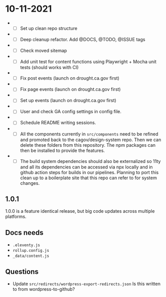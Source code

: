 # 10-11-2021
* - [ ] Set up clean repo structure
* - [ ] Deep cleanup refactor. Add @DOCS, @TODO, @ISSUE tags
* - [ ] Check moved sitemap
* - [ ] Add unit test for content functions using Playwright + Mocha unit tests (should works with CI)
* - [ ] Fix post events (launch on drought.ca.gov first)
* - [ ] Fix page events (launch on drought.ca.gov first)
* - [ ] Set up events (launch on drought.ca.gov first)
* - [ ] User and check GA config settings in config file.
* - [ ] Schedule README writing sessions.
* - [ ] All the components currently in `src/components` need to be refined and promoted back to the cagov/design-system repo. Then we can delete these folders from this repository. The npm packages can then be installed to provide the features.
* - [ ] The build system dependencies should also be externalized so 11ty and all its dependencies can be accessed via npx locally and in github action steps for builds in our pipelines. Planning to port this clean up to a boilerplate site that this repo can refer to for system changes.

## 1.0.1
1.0.0 is a feature identical release, but big code updates across multiple platforms.

## Docs needs
- `.eleventy.js`
- `rollup.config.js`
- `_data/content.js`

## Questions
* Update `src/redirects/wordpress-export-redirects.json` Is this written to from wordpress-to-github?